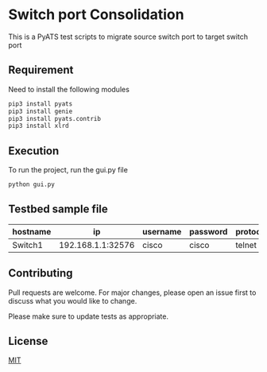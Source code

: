 # Switch port Consolidation
This is a PyATS test scripts to migrate source switch port to target switch port

## Requirement

Need to install the following modules

```bash
pip3 install pyats
pip3 install genie
pip3 install pyats.contrib
pip3 install xlrd
```

## Execution
To run the project, run the gui.py file
```bash
python gui.py
```
## Testbed sample file
hostname | ip | username | password | protocol | os |
--- | --- | --- | --- |--- |--- |
Switch1 | 192.168.1.1:32576 | cisco | cisco | telnet | ios | 

## Contributing
Pull requests are welcome. For major changes, please open an issue first to discuss what you would like to change.

Please make sure to update tests as appropriate.

## License
[MIT](https://choosealicense.com/licenses/mit/)